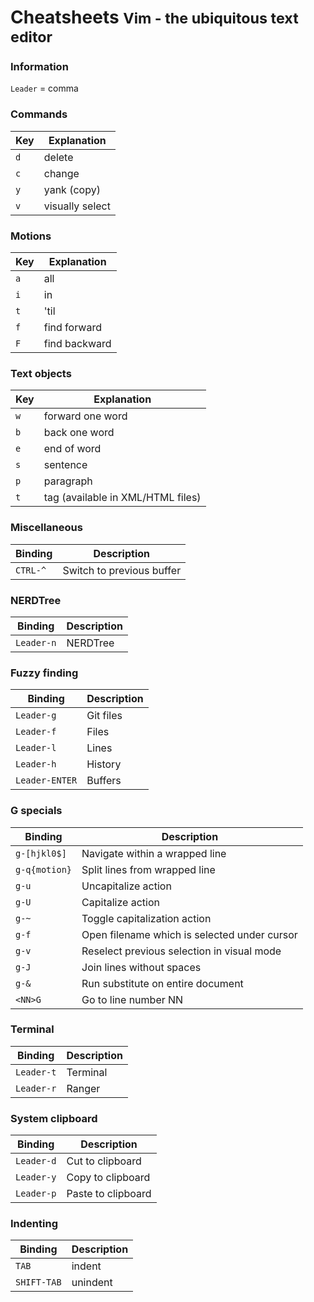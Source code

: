 <div class="page-header">
  <h1>Cheatsheets <small>Vim - the ubiquitous text editor</small></h1>
</div>

### Information
`Leader` = comma

### Commands
Key | Explanation
--- | ---
`d` | delete
`c` | change
`y` | yank (copy)
`v` | visually select

### Motions
Key | Explanation
--- | ---
`a` | all
`i` | in
`t` | 'til
`f` | find forward
`F` | find backward

### Text objects
Key | Explanation
--- | ---
`w` | forward one word
`b` | back one word
`e` | end of word
`s` | sentence
`p` | paragraph
`t` | tag (available in XML/HTML files)

### Miscellaneous
Binding | Description
--- | ---
`CTRL-^` | Switch to previous buffer

### NERDTree
Binding | Description
--- | ---
`Leader-n` | NERDTree

### Fuzzy finding
Binding | Description
--- | ---
`Leader-g` | Git files
`Leader-f` | Files
`Leader-l` | Lines
`Leader-h` | History
`Leader-ENTER` | Buffers

### G specials
Binding | Description
--- | ---
`g-[hjkl0$]` | Navigate within a wrapped line
`g-q{motion}` | Split lines from wrapped line
`g-u` | Uncapitalize action
`g-U` | Capitalize action
`g-~` | Toggle capitalization action
`g-f` | Open filename which is selected under cursor
`g-v` | Reselect previous selection in visual mode
`g-J` | Join lines without spaces
`g-&` | Run substitute on entire document
`<NN>G` | Go to line number NN

### Terminal
Binding | Description
--- | ---
`Leader-t` | Terminal
`Leader-r` | Ranger

### System clipboard
Binding | Description
--- | ---
`Leader-d` | Cut to clipboard
`Leader-y` | Copy to clipboard
`Leader-p` | Paste to clipboard

### Indenting
Binding | Description
--- | ---
`TAB` | indent
`SHIFT-TAB` | unindent
